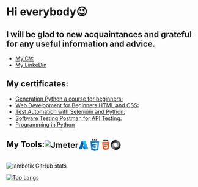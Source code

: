 # Hi everybody😉
## I will be glad to new acquaintances and grateful for any useful information and advice.
- [My CV:](https://drive.google.com/file/d/1_NPOLsBBuq7exzgVyOvIDlNIeFGLucuN/view?usp=sharing) 
- [My LinkeDin](https://www.linkedin.com/feed/)
## My certificates:
- [Generation Python a course for beginners:](https://stepik.org/cert/1165429)
- [Web Development for Beginners HTML and CSS:](https://stepik.org/cert/1436844)
- [Test Automation with Selenium and Python:](https://stepik.org/cert/1471860)
- [Software Testing Postman for API Testing:](https://stepik.org/cert/1670603)
- [Programming in Python](https://stepik.org/cert/1566540)

## My Tools:<img align='center' alt='Jmeter' width='26px' src='https://jmeter.apache.org/images/mstile-144x144.png'/><img align='center' width='26px' src="https://raw.githubusercontent.com/github/explore/eaef8552d8b082ffafe2bfc8a5023d47da904aac/topics/azure/azure.png"/><img align='center' alt='CSS' width='32px' src="https://raw.githubusercontent.com/github/explore/80688e429a7d4ef2fca1e82350fe8e3517d3494d/topics/css/css.png"/><img align='center' alt='HTML' width='26px' src="https://raw.githubusercontent.com/github/explore/80688e429a7d4ef2fca1e82350fe8e3517d3494d/topics/html/html.png"/><img align='center' alt='JSON' width='26px' src="https://raw.githubusercontent.com/github/explore/80688e429a7d4ef2fca1e82350fe8e3517d3494d/topics/json/json.png"/>

##
![lambotik GitHub stats](https://github-readme-stats.vercel.app/api?username=lambotik&hide=contribs,prs&show_icons=true&theme=tokyonight)

[![Top Langs](https://github-readme-stats.vercel.app/api/top-langs/?username=lambotik&layout=compact&langs_count=8)](https://github.com/lambotik/github-readme-stats&show_icons=true&theme=merko)

